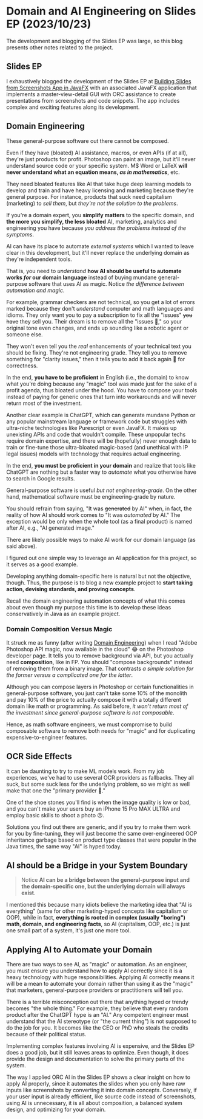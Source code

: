 <!-- Copyright (c) 2023 Tobias Briones. All rights reserved. -->
<!-- SPDX-License-Identifier: CC-BY-4.0 -->
<!-- This file is part of https://github.com/tobiasbriones/blog -->

# Domain and AI Engineering on Slides EP (2023/10/23)

The development and blogging of the Slides EP was large, so this blog presents
other notes related to the project.

## Slides EP

I exhaustively blogged the development of the Slides EP at
[Building Slides from Screenshots App in JavaFX](/building-slides-from-screenshots-app-in-javafx)
with an associated JavaFX application that implements a master-view-detail GUI
with ORC assistance to create presentations from screenshots and code snippets.
The app includes complex and exciting features along its development.

## Domain Engineering

These general-purpose software out there cannot be composed.

Even if they have (bloated) AI assistance, macros, or even APIs
(if at all), they're just products for profit. Photoshop can paint an image, but
it'll never understand source code or your specific system. M$ Word or LaTeX
**will never understand what an equation means, *as in mathematics***, etc.

They need bloated features like AI that take huge deep learning models to
develop and train and have heavy licensing and marketing because they're general
purpose. For instance, products that suck need capitalism
(marketing) to *sell them*, but *they're not the solution to the problems*.

If you're a domain expert, you **simplify matters** to the specific domain, and
**the more you simplify, the less bloated** AI, marketing, analytics and
engineering you have because *you address the problems instead of the symptoms*.

AI can have its place to automate *external systems* which I wanted to leave
clear in this development, but it'll never replace the underlying domain as
they're independent tools.

That is, you need to *understand* **how AI should be useful to automate
works *for* our domain language** instead of buying mundane general-purpose
software that uses AI as magic. Notice *the difference between automation and
magic*.

For example, grammar checkers are not technical, so you get a lot of errors
marked because they don't *understand* computer and math languages and idioms.
They only want you to pay a subscription to fix all the "issues" ~~you have~~
they sell you. Their dream is to remove all the "issues 💸," so your original
tone even changes, and ends up sounding like a robotic agent or someone else.

They won't even tell you the *real* enhancements of your technical text you
should be fixing. They're not engineering grade. They tell you to remove
something for "clarity issues," then it tells you to add it back again 🤯 for
correctness.

In the end, **you have to be proficient** in English (i.e., the domain) to know
what you're doing because any "magic" tool was made just for the sake of a
profit agenda, thus bloated under the hood. You have to compose your tools
instead of paying for generic ones that turn into workarounds and will never
return most of the investment.

Another clear example is ChatGPT, which can generate mundane Python or any
popular mainstream language or framework code but struggles with ultra-niche
technologies like Purescript or even JavaFX. It makes up unexisting APIs and
code that wouldn't compile. These unpopular techs require domain expertise, and
there will be (hopefully) never enough data to train or fine-tune those
ultra-bloated magic-based (and unethical with IP legal issues) models with
technology that requires actual engineering.

In the end, **you must be proficient in your domain** and realize that tools
like ChatGPT are nothing but a faster way to *automate* what you otherwise have
to search in Google results.

General-purpose software is useful *but not engineering-grade*. On the other
hand, mathematical software must be engineering-grade by nature.

You should refrain from saying, "It was ~~generated~~ by AI" when, in fact, the
reality of how AI should work comes to "It was *automated* by AI." The exception
would be only when the whole tool (as a final product) is named after AI, e.g.,
"AI generated image."

There are likely possible ways to make AI work for our domain language (as said
above).

I figured out one simple way to leverage an AI application for this project, so
it serves as a good example.

Developing anything domain-specific here is natural but not the objective,
though. Thus, the purpose is to blog a new example project to **start taking
action, devising standards, and proving concepts**.

Recall the domain engineering automation concepts of what this comes about even
though my purpose this time is to develop these ideas conservatively in Java as
an example project.

### Domain Composition Versus Magic

It struck me as funny (after writing [Domain Engineering](#domain-engineering))
when I read "Adobe Photoshop API magic, now available in the cloud" 😂 on the
Photoshop developer page. It tells you to remove background via API, but you
actually need **composition**, like in FP. You should "compose backgrounds"
instead of removing them from a binary image. That contrasts *a simple solution
for the former versus a complicated one for the latter*.

Although you can compose layers in Photoshop or certain functionalities in
general-purpose software, you just can't take some 10% of the monolith and pay
10% of the price to actually compose it with a totally different domain like
math or programming. As said before, *it won't return most of the investment
since general-purpose software is not composable*.

Hence, as math software engineers, we must compromise to build composable
software to remove both needs for "magic" and for duplicating
expensive-to-engineer features.

## OCR Side Effects

It can be daunting to try to make ML models work. From my job experiences, we've
had to use several OCR providers as fallbacks. They all suck, but some suck less
for the underlying problem, so we might as well make that one the "primary
provider 💸."

One of the shoe stones you'll find is when the image quality is low or bad, and
you can't make your users buy an iPhone 15 Pro MAX ULTRA and employ basic skills
to shoot a photo 😣.

Solutions you find out there are generic, and if you try to make them work for
you by fine-tuning, they will just become the same over-engineered OOP
inheritance garbage based on product type classes that were popular in the Java
times, the same way "AI" is hyped today.

## AI should be a Bridge in your System Boundary

> Notice **AI can be a bridge between the general-purpose input and the
> domain-specific one, but the underlying domain will always exist**.

I mentioned this because many idiots believe the marketing idea that "AI is
everything" (same for other marketing-hyped concepts like capitalism or OOP),
while in fact, **everything is rooted in complex (usually "boring")
math, domain, and engineering facts**, so AI (capitalism, OOP, etc.) is just one
small part of a system, it's just one more tool.

## Applying AI to Automate your Domain

There are two ways to see AI, as "magic" or automation. As an engineer, you must
ensure you understand how to apply AI correctly since it is a heavy technology
with huge responsibilities. Applying AI correctly means it will be a mean to
automate your domain rather than using it as the "magic" that marketers,
general-purpose providers or practitioners will tell you.

There is a terrible misconception out there that anything hyped or trendy
becomes "the whole thing." For example, they believe that every random product
after the ChatGPT hype is an "AI." Any competent engineer must understand that
the AI stereotype (or "the current thing") is not supposed to do the job for
you. It becomes like the CEO or PhD who steals the credits because of their
political status.

Implementing complex features involving AI is expensive, and the Slides EP does
a good job, but it still leaves areas to optimize. Even though, it does provide
the design and documentation to solve the primary parts of the system.

The way I applied ORC AI in the Slides EP shows a clear insight on how to apply
AI properly, since it automates the slides when you only have raw inputs like
screenshots by converting it into domain concepts. Conversely, if your user
input is already efficient, like source code instead of screenshots, using AI is
unnecessary, it is all about composition, a balanced system design, and
optimizing for your domain.
